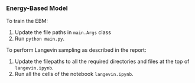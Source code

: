 ### Energy-Based Model

To train the EBM:

1. Update the file paths in `main.Args` class
2. Run `python main.py`.

To perform Langevin sampling as described in the report:

1. Update the filepaths to all the required directories and files at the top of `langevin.ipynb`.
2. Run all the cells of the notebook `langevin.ipynb`.